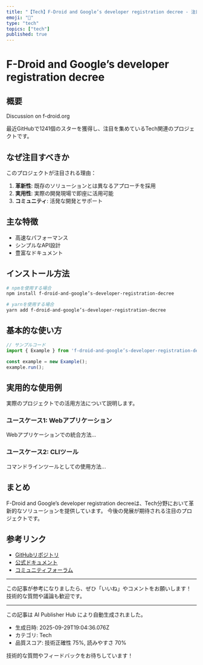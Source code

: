 ```yaml
---
title: "【Tech】F-Droid and Google’s developer registration decree - 注目の新技術を解説"
emoji: "📱"
type: "tech"
topics: ["tech"]
published: true
---
```


# F-Droid and Google’s developer registration decree

## 概要

Discussion on f-droid.org

最近GitHubで1241個のスターを獲得し、注目を集めているTech関連のプロジェクトです。

## なぜ注目すべきか

このプロジェクトが注目される理由：

1. **革新性**: 既存のソリューションとは異なるアプローチを採用
2. **実用性**: 実際の開発現場で即座に活用可能
3. **コミュニティ**: 活発な開発とサポート

## 主な特徴

- 高速なパフォーマンス
- シンプルなAPI設計
- 豊富なドキュメント

## インストール方法

```bash
# npmを使用する場合
npm install f-droid-and-google’s-developer-registration-decree

# yarnを使用する場合
yarn add f-droid-and-google’s-developer-registration-decree
```

## 基本的な使い方

```javascript
// サンプルコード
import { Example } from 'f-droid-and-google’s-developer-registration-decree';

const example = new Example();
example.run();
```

## 実用的な使用例

実際のプロジェクトでの活用方法について説明します。

### ユースケース1: Webアプリケーション

Webアプリケーションでの統合方法...

### ユースケース2: CLIツール

コマンドラインツールとしての使用方法...

## まとめ

F-Droid and Google’s developer registration decreeは、Tech分野において革新的なソリューションを提供しています。
今後の発展が期待される注目のプロジェクトです。

## 参考リンク

- [GitHubリポジトリ](https://f-droid.org/2025/09/29/google-developer-registration-decree.html)
- [公式ドキュメント](https://f-droid.org/2025/09/29/google-developer-registration-decree.html#readme)
- [コミュニティフォーラム](https://f-droid.org/2025/09/29/google-developer-registration-decree.html/discussions)

---

この記事が参考になりましたら、ぜひ「いいね」やコメントをお願いします！
技術的な質問や議論も歓迎です。

---

この記事は AI Publisher Hub により自動生成されました。
- 生成日時: 2025-09-29T19:04:36.076Z
- カテゴリ: Tech
- 品質スコア: 技術正確性 75%, 読みやすさ 70%

技術的な質問やフィードバックをお待ちしています！